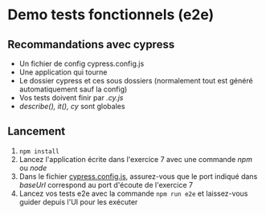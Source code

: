 # Demo tests fonctionnels (e2e)

## Recommandations avec cypress

- Un fichier de config cypress.config.js
- Une application qui tourne
- Le dossier cypress et ces sous dossiers (normalement tout est généré automatiquement sauf la config)
- Vos tests doivent finir par *.cy.js*
- *describe(), it(), cy* sont globales

## Lancement

1. `npm install`
2. Lancez l'application écrite dans l'exercice 7 avec une commande *npm* ou *node*
3. Dans le fichier [cypress.config.js](./cypress.config.js), assurez-vous que le port indiqué dans *baseUrl* correspond au port d'écoute de l'exercice 7
4. Lancez vos tests e2e avec la commande `npm run e2e` et laissez-vous guider depuis l'UI pour les exécuter